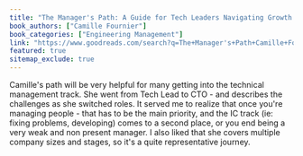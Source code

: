 ```yaml
---
title: "The Manager's Path: A Guide for Tech Leaders Navigating Growth and Change"
book_authors: ["Camille Fournier"]
book_categories: ["Engineering Management"]
link: "https://www.goodreads.com/search?q=The+Manager's+Path+Camille+Fournier"
featured: true
sitemap_exclude: true
---
```


Camille's path will be very helpful for many getting into the technical management track. She went from Tech Lead to CTO - and describes the challenges as she switched roles. It served me to realize that once you're managing people - that has to be the main priority, and the IC track (ie: fixing problems, developing) comes to a second place, or you end being a very weak and non present manager. I  also liked that she covers multiple company sizes and stages, so it's a quite representative journey.